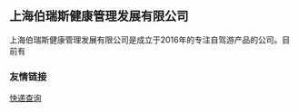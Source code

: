 ## 上海伯瑞斯健康管理发展有限公司
上海伯瑞斯健康管理发展有限公司是成立于2016年的专注自驾游产品的公司。目前有

### 友情链接
<a href="https://m.kuaidi100.com/" target="_blank">快递查询</a>
